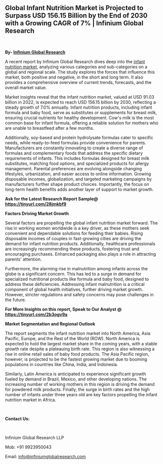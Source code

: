 <h2><strong>Global Infant Nutrition Market is Projected to Surpass USD 156.15 Billion by the End of 2030 with a Growing CAGR of 7% | Infinium Global Research</strong></h2>
<p>&nbsp;</p>
<p><strong>By- </strong><a href="https://www.infiniumglobalresearch.com"><strong>Infinium Global Research</strong></a></p>
<p>A recent report by Infinium Global Research dives deep into the <a href="https://www.infiniumglobalresearch.com/market-reports/global-infant-nutrition-market">infant nutrition market</a>, analyzing various categories and sub-categories on a global and regional scale. The study explores the forces that influence this market, both positive and negative, in the short and long term. It also provides a comprehensive overview of current trends, forecasts, and the overall market value.</p>
<p>Market insights reveal that the infant nutrition market, valued at USD 91.03 billion in 2022, is expected to reach USD 156.15 billion by 2030, reflecting a steady growth of 7.0% annually. Infant nutrition products, including infant formula and baby food, serve as substitutes or supplements for breast milk, ensuring crucial nutrients for healthy development. Cow's milk is the most common base for infant formula, offering a reliable solution for mothers who are unable to breastfeed after a few months.</p>
<p>Additionally, soy-based and protein hydrolysate formulas cater to specific needs, while ready-to-feed formulas provide convenience for parents. Manufacturers are constantly innovating to create a diverse range of formulas and complementary foods that address the specific dietary requirements of infants. This includes formulas designed for breast milk substitutes, matching food options, and specialized products for allergy management. Parental preferences are evolving alongside changing lifestyles, urbanization, and easier access to online information. Growing disposable incomes, globalization, and targeted marketing campaigns by manufacturers further shape product choices. Importantly, the focus on long-term health benefits adds another layer of support to market growth.</p>
<p><strong>Ask for the Latest Research Report Sample@ </strong><a href="https://tinyurl.com/28jmkbf9"><strong>https://tinyurl.com/28jmkbf9</strong></a></p>
<p><strong>Factors Driving Market Growth</strong></p>
<p>Several factors are propelling the global infant nutrition market forward. The rise in working women worldwide is a key driver, as these mothers seek convenient and dependable solutions for feeding their babies. Rising disposable incomes of couples in fast-growing cities are driving the demand for infant nutrition products. Additionally, healthcare professionals are increasingly recommending these products, fostering trust and encouraging purchases. Enhanced packaging also plays a role in attracting parents' attention.</p>
<p>Furthermore, the alarming rise in malnutrition among infants across the globe is a significant concern. This has led to a surge in demand for specialized nutritional products like formula and baby food, designed to address these deficiencies. Addressing infant malnutrition is a critical component of global health initiatives, further driving market growth. However, stricter regulations and safety concerns may pose challenges in the future.</p>
<p><strong>For More Insights on this report, Speak to Our Analyst @ </strong><a href="https://tinyurl.com/2b3ogv9a"><strong>https://tinyurl.com/2b3ogv9a</strong></a></p>
<p><strong>Market Segmentation and Regional Outlook</strong></p>
<p>The report segments the infant nutrition market into North America, Asia Pacific, Europe, and the Rest of the World (ROW). North America is expected to hold the largest market share in the coming years, with a stable growth rate despite a plateauing birth rate. This region is also witnessing a rise in online retail sales of baby food products. The Asia Pacific region, however, is projected to be the fastest growing market due to booming populations in countries like China, India, and Indonesia.</p>
<p>Similarly, Latin America is anticipated to experience significant growth fueled by demand in Brazil, Mexico, and other developing nations. The increasing number of working mothers in this region is driving the demand for powdered milk products. Finally, the surge in birth rates and the high number of infants under three years old are key factors propelling the infant nutrition market in Africa.</p>
<p>&nbsp;</p>
<p><strong>Contact Us:</strong></p>
<p>&nbsp;</p>
<p>Infinium Global Research LLP</p>
<p>Mob: +91 9923950043</p>
<p>Email: <a href="mailto:info@infiniumglobalresearch.com">info@infiniumglobalresearch.com</a></p>